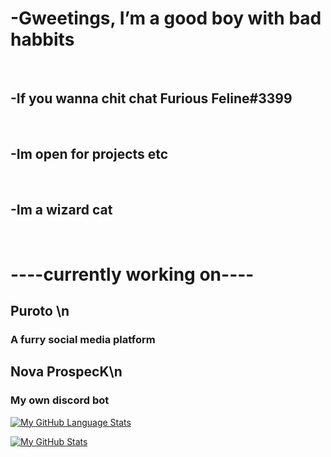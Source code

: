 <h1>-Gweetings, I’m a good boy with bad habbits</h1> <br>
<h2>-If you wanna chit chat Furious Feline#3399</h2> <br>
<h2>-Im open for projects etc</h2> <br>
<h2>-Im a wizard cat</h2> <br>

# ----currently working on----
## Puroto \n
### A furry social media platform
## Nova ProspecK\n
### My own discord bot 




 [![My GitHub Language Stats](https://github-readme-stats.vercel.app/api/top-langs/?username=FissionFeline&langs_count=5&theme=tokyonight)]()


[![My GitHub Stats](https://github-readme-stats.vercel.app/api/?username=FissionFeline&count_private=true&theme=tokyonight&showicons=true)]()















<!---
FissionFeline/FissionFeline is a ✨ special ✨ repository because its `README.md` (this file) appears on your GitHub profile.
You can click the Preview link to take a look at your changes.
--->
